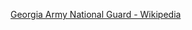 ﻿[Georgia Army National Guard - Wikipedia](https://en.wikipedia.org/wiki/Georgia_Army_National_Guard)